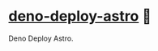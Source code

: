 # [deno-deploy-astro] 🦕

Deno Deploy Astro.

[deno-deploy-astro]: https://npmjs.org/deno-deploy-astro
